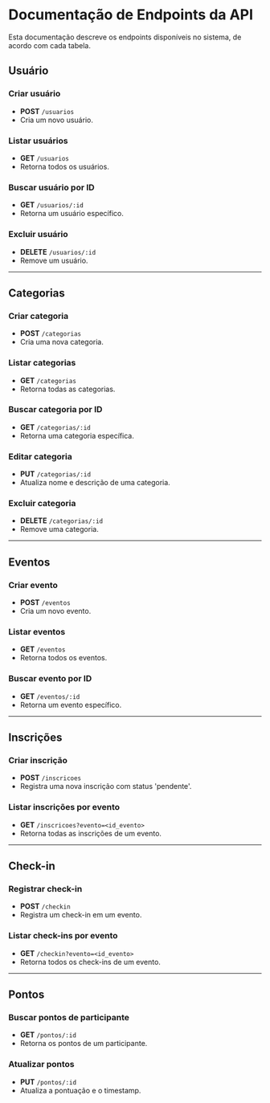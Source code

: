 # Documentação de Endpoints da API

Esta documentação descreve os endpoints disponíveis no sistema, de acordo com cada tabela.


##  Usuário

### Criar usuário
- **POST** `/usuarios`
- Cria um novo usuário.

### Listar usuários
- **GET** `/usuarios`
- Retorna todos os usuários.

### Buscar usuário por ID
- **GET** `/usuarios/:id`
- Retorna um usuário específico.

### Excluir usuário
- **DELETE** `/usuarios/:id`
- Remove um usuário.

---

##  Categorias

### Criar categoria
- **POST** `/categorias`
- Cria uma nova categoria.

### Listar categorias
- **GET** `/categorias`
- Retorna todas as categorias.

### Buscar categoria por ID
- **GET** `/categorias/:id`
- Retorna uma categoria específica.

### Editar categoria
- **PUT** `/categorias/:id`
- Atualiza nome e descrição de uma categoria.

### Excluir categoria
- **DELETE** `/categorias/:id`
- Remove uma categoria.

---

##  Eventos

### Criar evento
- **POST** `/eventos`
- Cria um novo evento.

### Listar eventos
- **GET** `/eventos`
- Retorna todos os eventos.

### Buscar evento por ID
- **GET** `/eventos/:id`
- Retorna um evento específico.

---

##  Inscrições

### Criar inscrição
- **POST** `/inscricoes`
- Registra uma nova inscrição com status 'pendente'.

### Listar inscrições por evento
- **GET** `/inscricoes?evento=<id_evento>`
- Retorna todas as inscrições de um evento.

---

##  Check-in

### Registrar check-in
- **POST** `/checkin`
- Registra um check-in em um evento.

### Listar check-ins por evento
- **GET** `/checkin?evento=<id_evento>`
- Retorna todos os check-ins de um evento.

---

##  Pontos

### Buscar pontos de participante
- **GET** `/pontos/:id`
- Retorna os pontos de um participante.

### Atualizar pontos
- **PUT** `/pontos/:id`
- Atualiza a pontuação e o timestamp.

